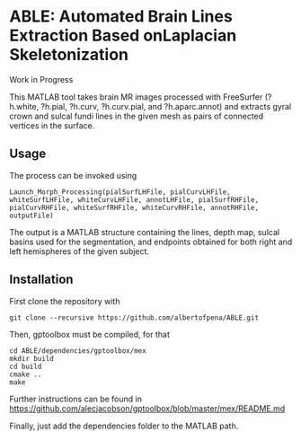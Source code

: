 # ABLE: Automated Brain Lines Extraction Based onLaplacian Skeletonization

Work in Progress

This MATLAB tool takes brain MR images processed with FreeSurfer (?h.white, ?h.pial, ?h.curv, ?h.curv.pial, and ?h.aparc.annot) and extracts gyral crown and sulcal fundi lines in the given mesh as pairs of connected vertices in the surface.

## Usage
The process can be invoked using

    Launch_Morph_Processing(pialSurfLHFile, pialCurvLHFile, whiteSurfLHFile, whiteCurvLHFile, annotLHFile, pialSurfRHFile, pialCurvRHFile, whiteSurfRHFile, whiteCurvRHFile, annotRHFile, outputFile)
 
The output is a MATLAB structure containing the lines, depth map, sulcal basins used for the segmentation, and endpoints obtained for both right and left hemispheres of the given subject.

## Installation
First clone the repository with

    git clone --recursive https://github.com/albertofpena/ABLE.git
    
Then, gptoolbox must be compiled, for that

    cd ABLE/dependencies/gptoolbox/mex
    mkdir build
    cd build
    cmake ..
    make
    
Further instructions can be found in https://github.com/alecjacobson/gptoolbox/blob/master/mex/README.md

Finally, just add the dependencies folder to the MATLAB path.
